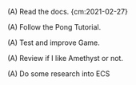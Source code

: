 (A) Read the docs. {cm:2021-02-27}

(A) Follow the Pong Tutorial.

(A) Test and improve Game.

(A) Review if I like Amethyst or not.

(A) Do some research into ECS